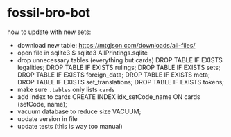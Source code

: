 # fossil-bro-bot

how to update with new sets: 
- download new table: https://mtgjson.com/downloads/all-files/
- open file in sqlite3
$ sqlite3 AllPrintings.sqlite
- drop unnecessary tables (everything but cards) 
DROP TABLE IF EXISTS legalities; DROP TABLE IF EXISTS rulings; DROP TABLE IF EXISTS sets; DROP TABLE IF EXISTS foreign_data; DROP TABLE IF EXISTS meta; DROP TABLE IF EXISTS set_translations; DROP TABLE IF EXISTS tokens;
- make sure `.tables` only lists `cards`
- add index to cards
CREATE INDEX idx_setCode_name ON cards (setCode, name);
- vacuum database to reduce size
VACUUM;
- update version in file
- update tests (this is way too manual)
